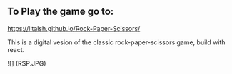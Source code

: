 ## To Play the game go to: 
https://litalsh.github.io/Rock-Paper-Scissors/

This is a digital vesion of the classic rock-paper-scissors game, build with react.

![] (RSP.JPG)